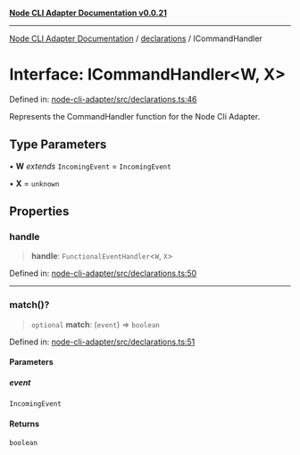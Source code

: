 [**Node CLI Adapter Documentation v0.0.21**](../../README.md)

***

[Node CLI Adapter Documentation](../../modules.md) / [declarations](../README.md) / ICommandHandler

# Interface: ICommandHandler\<W, X\>

Defined in: [node-cli-adapter/src/declarations.ts:46](https://github.com/stonemjs/node-cli-adapter/blob/8aa5733b805725e9383f05513594f3738beb3cb2/src/declarations.ts#L46)

Represents the CommandHandler function for the Node Cli Adapter.

## Type Parameters

• **W** *extends* `IncomingEvent` = `IncomingEvent`

• **X** = `unknown`

## Properties

### handle

> **handle**: `FunctionalEventHandler`\<`W`, `X`\>

Defined in: [node-cli-adapter/src/declarations.ts:50](https://github.com/stonemjs/node-cli-adapter/blob/8aa5733b805725e9383f05513594f3738beb3cb2/src/declarations.ts#L50)

***

### match()?

> `optional` **match**: (`event`) => `boolean`

Defined in: [node-cli-adapter/src/declarations.ts:51](https://github.com/stonemjs/node-cli-adapter/blob/8aa5733b805725e9383f05513594f3738beb3cb2/src/declarations.ts#L51)

#### Parameters

##### event

`IncomingEvent`

#### Returns

`boolean`
